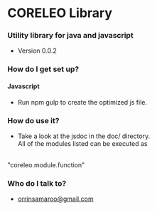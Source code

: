 # CORELEO Library 


### Utility library for java and javascript ###
* Version 0.0.2

### How do I get set up? ###
#### Javascript ####
* Run npm gulp to create the optimized js file.

### How do use it? ###
* Take a look at the jsdoc in the doc/ directory.  
All of the modules listed can be executed as
<br>
"coreleo.module.function"


### Who do I talk to? ###
* orrinsamaroo@gmail.com